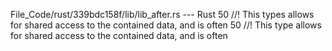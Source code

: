 File_Code/rust/339bdc158f/lib/lib_after.rs --- Rust
50 //! This types allows for shared access to the contained data, and is often                                                                               50 //! This type allows for shared access to the contained data, and is often

